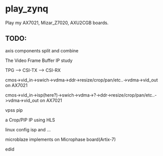 # play_zynq

Play my AX7021, Mizar_Z7020, AXU2CGB boards.



## TODO:

axis components split and combine 

The Video Frame Buffer IP study

TPG --> CSI-TX --> CSI-RX

cmos->vid_in->swich->vdma->ddr->resize/crop/pan/etc..->vdma->vid_out on AX7021

cmos->vid_in->isp(here?)->swich->vdma->?->ddr->resize/crop/pan/etc..->vdma->vid_out on AX7021

vpss pip

a Crop/PIP IP using HLS

linux config isp and ...

microblaze implements on Microphase board(Artix-7)

edid
